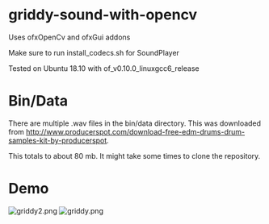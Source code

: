 # griddy-sound-with-opencv
Uses ofxOpenCv and ofxGui addons

Make sure to run install_codecs.sh for SoundPlayer

Tested on Ubuntu 18.10 with of_v0.10.0_linuxgcc6_release

# Bin/Data
There are multiple .wav files in the bin/data directory. This was downloaded from http://www.producerspot.com/download-free-edm-drums-drum-samples-kit-by-producerspot.

This totals to about 80 mb. It might take some times to clone the repository.

# Demo
![griddy2.png](https://github.com/mingir2/griddy-sound-with-opencv/blob/master/griddy2.png)
![griddy.png](https://github.com/mingir2/griddy-sound-with-opencv/blob/master/griddy.png)
